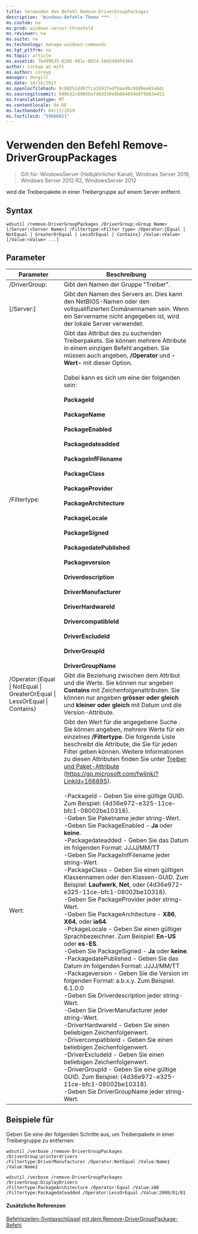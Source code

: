 ```yaml
---
title: Verwenden den Befehl Remove-DriverGroupPackages
description: 'Windows-Befehle Thema ***- '
ms.custom: na
ms.prod: windows-server-threshold
ms.reviewer: na
ms.suite: na
ms.technology: manage-windows-commands
ms.tgt_pltfrm: na
ms.topic: article
ms.assetid: 7b499635-6285-491c-8854-5665489f4364
author: coreyp-at-msft
ms.author: coreyp
manager: dongill
ms.date: 10/16/2017
ms.openlocfilehash: 8c00251dd07fca2491fedf6aed0c6989ee65a0dc
ms.sourcegitcommit: 0d0b32c8986ba7db9536e0b8648d4ddf9b03e452
ms.translationtype: MT
ms.contentlocale: de-DE
ms.lasthandoff: 04/17/2019
ms.locfileid: "59866011"
---
```

# <a name="using-the-remove-drivergrouppackages-command"></a>Verwenden den Befehl Remove-DriverGroupPackages

>Gilt für: WindowsServer (Halbjährlicher Kanal), Windows Server 2016, Windows Server 2012 R2, WindowsServer 2012

wird die Treiberpakete in einer Treibergruppe auf einem Server entfernt.
## <a name="syntax"></a>Syntax
```
wdsutil /remove-DriverGroupPackages /DriverGroup:<Group Name> [/Server:<Server Name>] /Filtertype:<Filter type> /Operator:{Equal | NotEqual | GreaterOrEqual | LessOrEqual | Contains} /Value:<Value> [/Value:<Value> ...]
```
## <a name="parameters"></a>Parameter
|Parameter|Beschreibung|
|-------|--------|
|/DriverGroup:<Group Name>|Gibt den Namen der Gruppe "Treiber".|
|[/Server:<Server name>]|Gibt den Namen des Servers an. Dies kann den NetBIOS-Namen oder den vollqualifizierten Domänennamen sein. Wenn ein Servername nicht angegeben ist, wird der lokale Server verwendet.|
|/Filtertype:<Filter type>|Gibt das Attribut des zu suchenden Treiberpakets. Sie können mehrere Attribute in einem einzigen Befehl angeben. Sie müssen auch angeben, **/Operator** und **-Wert-** mit dieser Option.<br /><br /><Filter type> Dabei kann es sich um eine der folgenden sein:<br /><br />**PackageId**<br /><br />**PackageName**<br /><br />**PackageEnabled**<br /><br />**Packagedateadded**<br /><br />**PackageInfFilename**<br /><br />**PackageClass**<br /><br />**PackageProvider**<br /><br />**PackageArchitecture**<br /><br />**PackageLocale**<br /><br />**PackageSigned**<br /><br />**PackagedatePublished**<br /><br />**Packageversion**<br /><br />**Driverdescription**<br /><br />**DriverManufacturer**<br /><br />**DriverHardwareId**<br /><br />**DrivercompatibleId**<br /><br />**DriverExcludeId**<br /><br />**DriverGroupId**<br /><br />**DriverGroupName**|
|/Operator:{Equal &#124; NotEqual &#124; GreaterOrEqual &#124; LessOrEqual &#124; Contains}|Gibt die Beziehung zwischen dem Attribut und die Werte. Sie können nur angeben **Contains** mit Zeichenfolgenattributen. Sie können nur angeben **grösser oder gleich** und **kleiner oder gleich** mit Datum und die Version-Attribute.|
|Wert:<Value>|Gibt den Wert für die angegebene Suche <attribute>. Sie können angeben, mehrere Werte für ein einzelnes **/Filtertype**. Die folgende Liste beschreibt die Attribute, die Sie für jeden Filter geben können. Weitere Informationen zu diesen Attributen finden Sie unter [Treiber und Paket-Attribute](https://go.microsoft.com/fwlink/?LinkId=166895) (https://go.microsoft.com/fwlink/?LinkId=166895).<br /><br />-PackageId - Geben Sie eine gültige GUID. Zum Beispiel: {4d36e972-e325-11ce-bfc1-08002be10318}.<br />-Geben Sie Paketname jeder string-Wert.<br />-Geben Sie PackageEnabled - **Ja** oder **keine**.<br />-Packagedateadded - Geben Sie das Datum im folgenden Format: JJJJ/MM/TT<br />-Geben Sie PackageInfFilename jeder string-Wert.<br />-PackageClass - Geben Sie einen gültigen Klassennamen oder den Klassen-GUID. Zum Beispiel: **Laufwerk**, **Net**, oder {4d36e972-e325-11ce-bfc1-08002be10318}.<br />-Geben Sie PackageProvider jeder string-Wert.<br />-Geben Sie PackageArchitecture - **X86**, **X64**, oder **ia64**.<br />-PckageLocale - Geben Sie einen gültiger Sprachbezeichner. Zum Beispiel: **En-US** oder **es-ES**.<br />-Geben Sie PackageSigned - **Ja** oder **keine**.<br />-PackagedatePublished - Geben Sie das Datum im folgenden Format: JJJJ/MM/TT<br />-Packageversion - Geben Sie die Version im folgenden Format: a.b.x.y. Zum Beispiel: 6.1.0.0<br />-Geben Sie Driverdescription jeder string-Wert.<br />-Geben Sie DriverManufacturer jeder string-Wert.<br />-DriverHardwareId - Geben Sie einen beliebigen Zeichenfolgenwert.<br />-DrivercompatibleId - Geben Sie einen beliebigen Zeichenfolgenwert.<br />-DriverExcludeId - Geben Sie einen beliebigen Zeichenfolgenwert.<br />-DriverGroupId - Geben Sie eine gültige GUID. Zum Beispiel: {4d36e972-e325-11ce-bfc1-08002be10318}.<br />-Geben Sie DriverGroupName jeder string-Wert.|
## <a name="BKMK_examples"></a>Beispiele für
Geben Sie eine der folgenden Schritte aus, um Treiberpakete in einer Treibergruppe zu entfernen:
```
wdsutil /verbose /remove-DriverGroupPackages /DriverGroup:printerdrivers
/Filtertype:DriverManufacturer /Operator:NotEqual /Value:Name1 /Value:Name2
```
```
wdsutil /verbose /remove-DriverGroupPackages /DriverGroup:DisplayDrivers
/Filtertype:PackageArchitecture /Operator:Equal /Value:x86
/Filtertype:Packagedateadded /Operator:LessOrEqual /Value:2008/01/01
```
#### <a name="additional-references"></a>Zusätzliche Referenzen
[Befehlszeilen-Syntaxschlüssel](command-line-syntax-key.md)
[mit dem Remove-DriverGroupPackage-Befehl](using-the-remove-drivergrouppackage-command.md)
